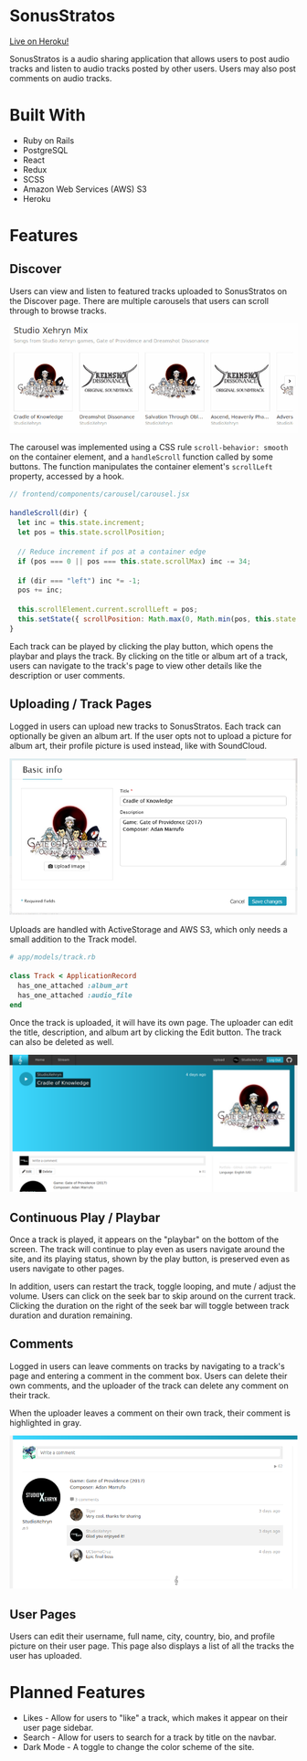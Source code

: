 # SonusStratos

[Live on Heroku!](https://sonusstratos.herokuapp.com/#/)

SonusStratos is a audio sharing application that allows users to post audio tracks and listen to audio tracks posted by other users. Users may also post comments on audio tracks.

# Built With

* Ruby on Rails
* PostgreSQL
* React
* Redux
* SCSS
* Amazon Web Services (AWS) S3
* Heroku

# Features

## Discover

Users can view and listen to featured tracks uploaded to SonusStratos on the Discover page. There are multiple carousels that users can scroll through to browse tracks.

![Carousel](https://github.com/henry-pan/SonusStratos/blob/main/docs/carousel.gif)

The carousel was implemented using a CSS rule `scroll-behavior: smooth` on the container element, and a `handleScroll` function called by some buttons. The function  manipulates the container element's `scrollLeft` property, accessed by a hook.

```javascript
// frontend/components/carousel/carousel.jsx

handleScroll(dir) {
  let inc = this.state.increment;
  let pos = this.state.scrollPosition;

  // Reduce increment if pos at a container edge
  if (pos === 0 || pos === this.state.scrollMax) inc -= 34;

  if (dir === "left") inc *= -1;
  pos += inc;

  this.scrollElement.current.scrollLeft = pos;
  this.setState({ scrollPosition: Math.max(0, Math.min(pos, this.state.scrollMax)) });
}
```

Each track can be played by clicking the play button, which opens the playbar and plays the track. By clicking on the title or album art of a track, users can navigate to the track's page to view other details like the description or user comments.

## Uploading / Track Pages

Logged in users can upload new tracks to SonusStratos. Each track can optionally be given an album art. If the user opts not to upload a picture for album art, their profile picture is used instead, like with SoundCloud.

![Upload](https://github.com/henry-pan/SonusStratos/blob/main/docs/upload.png)

Uploads are handled with ActiveStorage and AWS S3, which only needs a small addition to the Track model.

```ruby
# app/models/track.rb

class Track < ApplicationRecord
  has_one_attached :album_art
  has_one_attached :audio_file
end
```

Once the track is uploaded, it will have its own page. The uploader can edit the title, description, and album art by clicking the Edit button. The track can also be deleted as well.

![TrackPage](https://github.com/henry-pan/SonusStratos/blob/main/docs/track_page.png)

## Continuous Play / Playbar

Once a track is played, it appears on the "playbar" on the bottom of the screen. The track will continue to play even as users navigate around the site, and its playing status, shown by the play button, is preserved even as users navigate to other pages.

In addition, users can restart the track, toggle looping, and mute / adjust the volume. Users can click on the seek bar to skip around on the current track. Clicking the duration on the right of the seek bar will toggle between track duration and duration remaining.

## Comments

Logged in users can leave comments on tracks by navigating to a track's page and entering a comment in the comment box. Users can delete their own comments, and the uploader of the track can delete any comment on their track.

When the uploader leaves a comment on their own track, their comment is highlighted in gray.

![Comment](https://github.com/henry-pan/SonusStratos/blob/main/docs/comment.png)

## User Pages

Users can edit their username, full name, city, country, bio, and profile picture on their user page. This page also displays a list of all the tracks the user has uploaded.

# Planned Features

* Likes - Allow for users to "like" a track, which makes it appear on their user page sidebar.
* Search - Allow for users to search for a track by title on the navbar.
* Dark Mode - A toggle to change the color scheme of the site.
